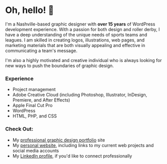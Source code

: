 # Oh, hello! 👋

I'm a Nashville-based graphic designer with **over 15 years** of WordPress development experience. With a passion for both design and roller derby, I have a deep understanding of the unique needs of sports teams and leagues. I am skilled in creating logos, illustrations, web pages, and marketing materials that are both visually appealing and effective in communicating a team's message. 

I'm also a highly motivated and creative individual who is always looking for new ways to push the boundaries of graphic design.

### Experience
- Project management
- Adobe Creative Cloud (including Photoshop, Illustrator, InDesign, Premiere, and After Effects)
- Apple Final Cut Pro
- WordPress
- HTML, PHP, and CSS

### Check Out:
- My [professional graphic design portfolio](https://www.haleystelly.com) site
- My [personal website](https://www.stel.ly), including links to my current web projects and social media accounts
- My [LinkedIn profile](https://www.linkedin.com/in/chrisstelly/), if you'd like to connect professionally
